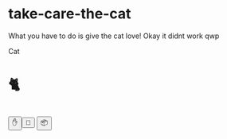 # take-care-the-cat
What you have to do is give the cat love!
Okay it didnt work qwp

<!DOCTYPE html>
<html>
<head>
<tittle> Cat </tittle>

<script type="text/javascript">
function cat()
{
        var halo=document.getElementById("cat");
        halo.innerHTML+="<p> *pat pat* you pat the cat!, it loves you~ </p>";
}
function cat1()
{
        var halo=document.getElementById("cat");
        halo.innerHTML+="<p> *nom nom* you gave the cat fod, it loves you~ </p>";
}
function cat2()
{
        var halo=document.getElementById("cat");
        halo.innerHTML+="<p> *purr* the cat get inside box, it loves you~ </p>";
}
</script>

</head>

</body>
<h1> 🐈 </h1>
<br/>
<button id="tekan" onclick="cat()"> ✋ </button><button id="tekan" onclick="cat1()"> 🥫 </button> <button id="tekan" onclick="cat2()"> 📦 </button>

<div id="cat">
</div>
</body>
</html>
